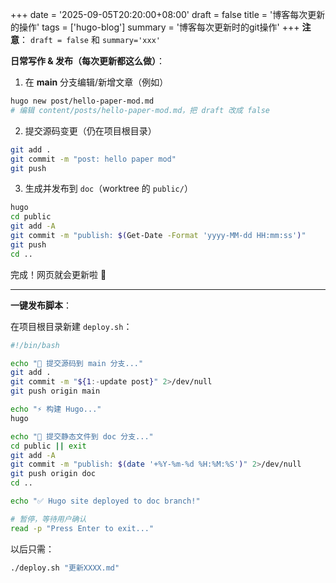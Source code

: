 +++
date = '2025-09-05T20:20:00+08:00'
draft = false
title = '博客每次更新的操作'
tags = ['hugo-blog']
summary = '博客每次更新时的git操作'
+++
**注意**： `draft = false` 和 `summary='xxx' `

**日常写作 & 发布（每次更新都这么做）**：

1. 在 **main** 分支编辑/新增文章（例如）

```bash
hugo new post/hello-paper-mod.md
# 编辑 content/posts/hello-paper-mod.md，把 draft 改成 false
```

2. 提交源码变更（仍在项目根目录）

```bash
git add .
git commit -m "post: hello paper mod"
git push
```

3. 生成并发布到 `doc`（worktree 的 `public/`）

```bash
hugo
cd public
git add -A
git commit -m "publish: $(Get-Date -Format 'yyyy-MM-dd HH:mm:ss')"
git push
cd ..
```

完成！网页就会更新啦 🎉

------

**一键发布脚本**：

在项目根目录新建 `deploy.sh`：

```bash
#!/bin/bash

echo "📝 提交源码到 main 分支..."
git add .
git commit -m "${1:-update post}" 2>/dev/null
git push origin main

echo "⚡ 构建 Hugo..."
hugo

echo "📂 提交静态文件到 doc 分支..."
cd public || exit
git add -A
git commit -m "publish: $(date '+%Y-%m-%d %H:%M:%S')" 2>/dev/null
git push origin doc
cd ..

echo "✅ Hugo site deployed to doc branch!"

# 暂停，等待用户确认
read -p "Press Enter to exit..."

```

以后只需：

```bash
./deploy.sh "更新XXXX.md"
```